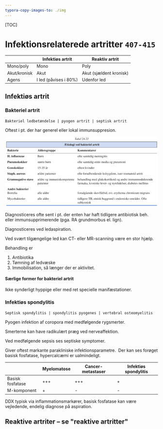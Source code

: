```yaml
---
typora-copy-images-to: ./img
---
```


[TOC]

# Infektionsrelaterede artritter `407-415`

|              | Infektiøs artrit      | Reaktiv artrit          |
| ------------ | --------------------- | ----------------------- |
| Mono/poly    | Mono                  | Poly                    |
| Akut/kronisk | Akut                  | Akut (sjældent kronisk) |
| Agens        | I led (påvises i 80%) | Udenfor led             |

## Infektiøs artrit

### Bakteriel artrit

`Bakteriel ledbetændelse | pyogen artrit | septisk artrit`

Oftest i pt. der har generel eller lokal immunsuppresion.

![Medicinsk_Kompendium_Bind_1](img/Medicinsk_Kompendium_Bind_1-9056029.png)

Diagnosticeres ofte sent i pt. der enten har haft tidligere antibiotisk beh. eller immunsupprimerende (pga. RA grundmorbus el. lign).

Diagnosticeres ved ledaspiration.

Ved svært tilgængelige led kan CT- eller MR-scanning være en stor hjælp.

Behandling er 

1. Antibiotika
2. Tømning af ledvæske
3. Immobilisation, så længer der er aktivitet.

#### Særlige former for bakteriel artrit

Ikke synderligt hyppige eller med ret specielle manifæstationer.

### Infektiøs spondylitis

`Septisk spondylitis | spondylitis pyogenes | vertebral osteomyelitis`

Pyogen infektion af coropora med medfølgende rygsmerter.

Smerterne kan have radikulært præg ved nerveaffektion.

Ved medfølgende sepsis ses septiske symptomer.

Giver oftest markante parakliniske infektionsparametre.
​	Der kan ses forøget basisk fosfatase, hypercalcæmi er ualmindeligt.

|                  | Myelomatose | Cancer-metastaser | Infektiøs spondylitis |
| ---------------- | ----------- | ----------------- | --------------------- |
| Basisk fosfatase | +++         | +++               | +                     |
| M-komponent      | +           | -                 | -                     |

DDX typisk via inflammationsmarkører, basisk fosfatase kan være vejledende, endelig diagnose på aspiration.

## Reaktive artriter – se "reaktive artritter"

#### 